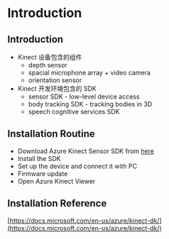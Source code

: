 # Introduction

## Introduction

* Kinect 设备包含的组件
  * depth sensor
  * spacial microphone array + video camera
  * orientation sensor
* Kinect 开发环境包含的 SDK
  * sensor SDK - low-level device access
  * body tracking SDK - tracking bodies in 3D
  * speech cognitive services SDK

## Installation Routine

* Download Azure Kinect Sensor SDK from [here](https://github.com/microsoft/Azure-Kinect-Sensor-SDK/blob/develop/docs/usage.md)
* Install the SDK
* Set up the device and connect it with PC
* Firmware update
* Open Azure Kinect Viewer 

## Installation Reference

[https://docs.microsoft.com/en-us/azure/kinect-dk/](https://docs.microsoft.com/en-us/azure/kinect-dk/)

